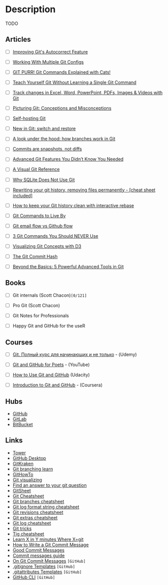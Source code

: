 # Description

TODO


## Articles

- [ ] [Improving Git's Autocorrect Feature](https://azeemba.com/posts/contributing-to-git.html)
- [ ] [Working With Multiple Git Configs](https://rossedman.io/blog/computers/working-with-multiple-git-configs/)
- [ ] [GIT PURR! Git Commands Explained with Cats!](https://girliemac.com/blog/2017/12/26/git-purr/)
- [ ] [Teach Yourself Git Without Learning a Single Git Command](https://itoshkov.github.io/git-tutorial)
- [ ] [Track changes in Excel, Word, PowerPoint, PDFs, Images & Videos with Git](https://tech.marksblogg.com/git-track-changes-in-media-office-documents.html)
- [ ] [Picturing Git: Conceptions and Misconceptions](https://www.biteinteractive.com/picturing-git-conceptions-and-misconceptions/)
- [ ] [Self-hosting Git](https://peppe.rs/posts/self-hosting_git/)
- [ ] [New in Git: switch and restore](https://www.banterly.net/2021/07/31/new-in-git-switch-and-restore/)
- [ ] [A look under the hood: how branches work in Git](https://stackoverflow.blog/2021/04/05/a-look-under-the-hood-how-branches-work-in-git/)
- [ ] [Commits are snapshots, not diffs](https://github.blog/2020-12-17-commits-are-snapshots-not-diffs/)
- [ ] [Advanced Git Features You Didn’t Know You Needed](https://martinheinz.dev/blog/43)
- [ ] [A Visual Git Reference](http://marklodato.github.io/visual-git-guide/index-en.html)
- [ ] [Why SQLite Does Not Use Git](https://sqlite.org/whynotgit.html)
- [ ] [Rewriting your git history, removing files permanently - [cheat sheet included]](https://blog.gitguardian.com/rewriting-git-history-cheatsheet/)
- [ ] [How to keep your Git history clean with interactive rebase](https://about.gitlab.com/blog/2020/11/23/keep-git-history-clean-with-interactive-rebase/)
- [ ] [Git Commands to Live By](https://betterprogramming.pub/git-commands-to-live-by-349ab1fe3139)
- [ ] [Git email flow vs Github flow](https://blog.brixit.nl/git-email-flow-versus-github-flow/)
- [ ] [3 Git Commands You Should NEVER Use](https://mquettan.medium.com/3-git-commands-you-should-never-use-99f6ec910989)
- [ ] [Visualizing Git Concepts with D3](https://onlywei.github.io/explain-git-with-d3/)
- [ ] [The Git Commit Hash](https://www.mikestreety.co.uk/blog/the-git-commit-hash)
- [ ] [Beyond the Basics: 5 Powerful Advanced Tools in Git](https://codeburst.io/beyond-the-basics-5-powerful-advanced-tools-in-git-2180faf0ee29)


## Books

- [ ] Git internals (Scott Chacon)`[0/121]`
- [ ] Pro Git (Scott Chacon)
- [ ] Git Notes for Professionals
- [ ] Happy Git and GitHub for the useR


## Courses

- [ ] [Git. Полный курс для начинающих и не только](https://www.udemy.com/course/git-alishev/) - (Udemy)
- [ ] [Git and GitHub for Poets](https://www.youtube.com/playlist?list=PLRqwX-V7Uu6ZF9C0YMKuns9sLDzK6zoiV) - (YouTube)
- [ ] [How to Use Git and GitHub](https://www.udacity.com/course/how-to-use-git-and-github--ud775) (Udacity)
- [ ] [Introduction to Git and GitHub](https://www.coursera.org/learn/introduction-git-github) - (Coursera)


## Hubs

- [GitHub]()
- [GitLab](https://about.gitlab.com/)
- [BitBucket]()


## Links

- [Tower](https://www.git-tower.com/learn/)
- [GitHub Desktop](https://desktop.github.com/)
- [GitKraken](https://www.gitkraken.com/)
- [Git branching learn](https://learngitbranching.js.org/?locale=ru_RU)
- [GitHowTo](https://githowto.com)
- [Git visualizing](https://git-school.github.io/visualizing-git/)
- [Find an answer to your git question](https://githint.com/)
- [GitSheet](https://gitsheet.wtf/)
- [Git Cheatsheet](http://www.ndpsoftware.com/git-cheatsheet.html#loc=workspace;)
- [Git branches cheatsheet](https://devhints.io/git-branch)
- [Git log format string cheatsheet](https://devhints.io/git-log-format)
- [Git revisions cheatsheet](https://devhints.io/git-revisions)
- [Git extras cheatsheet](https://devhints.io/git-extras)
- [Git log cheatsheet](https://devhints.io/git-log)
- [Git tricks](https://devhints.io/git-tricks)
- [Tig cheatsheet](https://devhints.io/tig)
- [Learn X in Y minutes Where X=git](https://learnxinyminutes.com/docs/git/)
- [How to Write a Git Commit Message](https://chris.beams.io/posts/git-commit/)
- [Good Commit Messages](https://lazau.com/articles/good_commit_messages.html)
- [Commit messages guide](https://github.com/RomuloOliveira/commit-messages-guide)
- [On Git Commit Messages](https://github.com/michaeljones/on-commit-messages) `[GitHub]`
- [.gitignore Templates](https://github.com/github/gitignore) `[GitHub]`
- [.gitattributes Templates](https://github.com/alexkaratarakis/gitattributes) `[GitHub]`
- [GitHub CLI](https://github.com/cli/cli) `[GitHub]`
